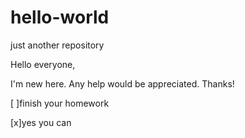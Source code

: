 # hello-world
just another repository

Hello everyone,

I'm new here. Any help would be appreciated. Thanks!

[ ]finish your homework

[x]yes you can
